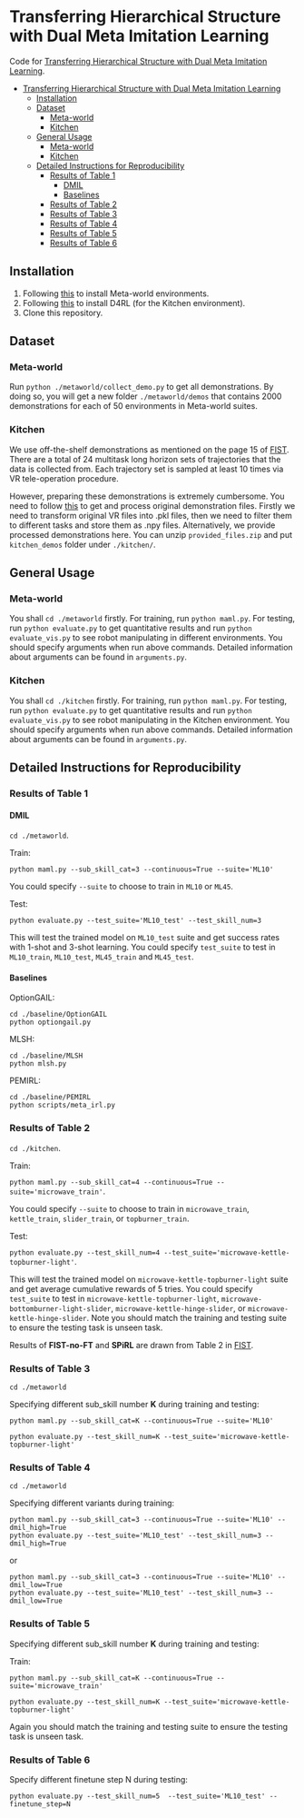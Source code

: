 # Transferring Hierarchical Structure with Dual Meta Imitation Learning

Code for [Transferring Hierarchical Structure with Dual Meta Imitation Learning](https://openreview.net/forum?id=t3E10H8UNz).

- [Transferring Hierarchical Structure with Dual Meta Imitation Learning](#transferring-hierarchical-structure-with-dual-meta-imitation-learning)
  - [Installation](#installation)
  - [Dataset](#dataset)
    - [Meta-world](#meta-world)
    - [Kitchen](#kitchen)
  - [General Usage](#general-usage)
    - [Meta-world](#meta-world-1)
    - [Kitchen](#kitchen-1)
  - [Detailed Instructions for Reproducibility](#detailed-instructions-for-reproducibility)
    - [Results of Table 1](#results-of-table-1)
      - [DMIL](#dmil)
      - [Baselines](#baselines)
    - [Results of Table 2](#results-of-table-2)
    - [Results of Table 3](#results-of-table-3)
    - [Results of Table 4](#results-of-table-4)
    - [Results of Table 5](#results-of-table-5)
    - [Results of Table 6](#results-of-table-6)


## Installation

1. Following [this](https://github.com/rlworkgroup/metaworld) to install Meta-world environments.
2. Following [this](https://github.com/rail-berkeley/d4rl) to install D4RL (for the Kitchen environment).
3. Clone this repository.

## Dataset

### Meta-world

Run `python ./metaworld/collect_demo.py` to get all demonstrations. By doing so, you will get a new folder `./metaworld/demos` that contains 2000 demonstrations for each of 50 environments in Meta-world suites.

### Kitchen

We use off-the-shelf demonstrations as mentioned on the page 15 of [FIST](https://openreview.net/pdf?id=xKZ4K0lTj_). There are a total of 24 multitask long horizon sets of trajectories that the data is collected from. Each trajectory set is sampled at least
10 times via VR tele-operation procedure.

However, preparing these demonstrations is extremely cumbersome. You need to follow [this](https://github.com/google-research/relay-policy-learning) to get and process original demonstration files. Firstly we need to transform original VR files into .pkl files, then we need to filter them to different tasks and store them as .npy files. Alternatively, we provide processed demonstrations here. You can unzip `provided_files.zip` and put `kitchen_demos` folder under `./kitchen/`.

## General Usage

### Meta-world

You shall `cd ./metaworld` firstly. For training, run `python maml.py`. For testing, run `python evaluate.py` to get quantitative results and run `python evaluate_vis.py` to see robot manipulating in different environments. You should specify arguments when run above commands. Detailed information about arguments can be found in `arguments.py`.

### Kitchen

You shall `cd ./kitchen` firstly. For training, run `python maml.py`. For testing, run `python evaluate.py` to get quantitative results and run `python evaluate_vis.py` to see robot manipulating in the Kitchen environment. You should specify arguments when run above commands. Detailed information about arguments can be found in `arguments.py`.

## Detailed Instructions for Reproducibility

### Results of Table 1

#### DMIL

`cd ./metaworld`.

Train: 

```python maml.py --sub_skill_cat=3 --continuous=True --suite='ML10'``` 

You could specify `--suite` to choose to train in `ML10` or `ML45`.

Test: 

```python evaluate.py --test_suite='ML10_test' --test_skill_num=3```

This will test the trained model on `ML10_test` suite and get success rates with 1-shot and 3-shot learning. You could specify `test_suite` to test in `ML10_train`, `ML10_test`, `ML45_train` and `ML45_test`. 

#### Baselines

OptionGAIL: 

```
cd ./baseline/OptionGAIL
python optiongail.py
```

MLSH: 

```
cd ./baseline/MLSH
python mlsh.py
```

PEMIRL: 

```
cd ./baseline/PEMIRL
python scripts/meta_irl.py
```

### Results of Table 2
`cd ./kitchen`.

Train: 

```python maml.py --sub_skill_cat=4 --continuous=True --suite='microwave_train'```. 

You could specify `--suite` to choose to train in `microwave_train`, `kettle_train`, `slider_train`, or `topburner_train`.

Test: 

```python evaluate.py --test_skill_num=4 --test_suite='microwave-kettle-topburner-light'```. 

This will test the trained model on `microwave-kettle-topburner-light` suite and get average cumulative rewards of 5 tries. You could specify `test_suite` to test in `microwave-kettle-topburner-light`, `microwave-bottomburner-light-slider`,  `microwave-kettle-hinge-slider`, or `microwave-kettle-hinge-slider`. Note you should match the training and testing suite to ensure the testing task is unseen task.

Results of __FIST-no-FT__ and __SPiRL__ are drawn from Table 2 in [FIST](https://openreview.net/pdf?id=xKZ4K0lTj_).

### Results of Table 3

`cd ./metaworld`

Specifying different sub_skill number __K__ during training and testing:

```
python maml.py --sub_skill_cat=K --continuous=True --suite='ML10'

python evaluate.py --test_skill_num=K --test_suite='microwave-kettle-topburner-light'
```

### Results of Table 4

`cd ./metaworld`

Specifying different variants during training:

```
python maml.py --sub_skill_cat=3 --continuous=True --suite='ML10' --dmil_high=True
python evaluate.py --test_suite='ML10_test' --test_skill_num=3 --dmil_high=True
```

or 

```
python maml.py --sub_skill_cat=3 --continuous=True --suite='ML10' --dmil_low=True
python evaluate.py --test_suite='ML10_test' --test_skill_num=3 --dmil_low=True
```


### Results of Table 5

Specifying different sub_skill number __K__ during training and testing:

Train: 

```
python maml.py --sub_skill_cat=K --continuous=True --suite='microwave_train'

python evaluate.py --test_skill_num=K --test_suite='microwave-kettle-topburner-light' 
```

Again you should match the training and testing suite to ensure the testing task is unseen task.


### Results of Table 6

Specify different finetune step N during testing:

```
python evaluate.py --test_skill_num=5  --test_suite='ML10_test' --finetune_step=N
```
